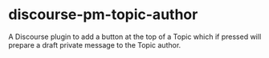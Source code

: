 # discourse-pm-topic-author
A Discourse plugin to add a button at the top of a Topic which if pressed will prepare a draft private message to the Topic author.
